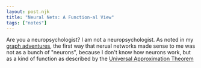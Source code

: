 ```yaml
---
layout: post.njk
title: "Neural Nets: A Function-al View"
tags: ["notes"]
---
```

Are you a neuropsychologist? I am not a neuropsychologist. As noted in my [graph adventures](adventures-in-graphs.md), the first way that nerual networks made sense to me was not as a bunch of "neurons", because I don't know how neurons work, but as a kind of function as described by the [Universal Approximation Theorem](https://wikipedia.org/wiki/Universal_approximation_theorem)